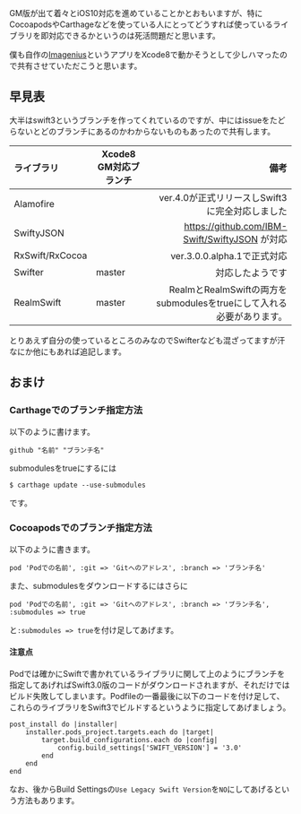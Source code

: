 <!--
title:   有名ライブラリのXcode8 GM対応ブランチ早見表
tags:    Carthage,CocoaPods,Swfit3,Xcode8,iOS
id:      8359967cdd40c120ef69
private: false
-->
GM版が出て着々とiOS10対応を進めていることかとおもいますが、特にCocoapodsやCarthageなどを使っている人にとってどうすれば使っているライブラリを即対応できるかというのは死活問題だと思います。

僕も自作の[Imagenius](https://itunes.apple.com/us/app/imagenius/id1089595726?l=ja&ls=1&mt=8)というアプリをXcode8で動かそうとして少しハマったので共有させていただこうと思います。

## 早見表
大半はswift3というブランチを作ってくれているのですが、中にはissueをたどらないとどのブランチにあるのかわからないものもあったので共有します。

|ライブラリ|Xcode8 GM対応ブランチ|備考|
|:-----|-----|-----:|
|Alamofire||ver.4.0が正式リリースしSwift3に完全対応しました|
|SwiftyJSON||https://github.com/IBM-Swift/SwiftyJSON が対応|
|RxSwift/RxCocoa||ver.3.0.0.alpha.1で正式対応|
|Swifter|master|対応したようです|
|RealmSwift|master|RealmとRealmSwiftの両方をsubmodulesをtrueにして入れる必要があります。|

とりあえず自分の使っているところのみなのでSwifterなども混ざってますが汗
なにか他にもあれば追記します。

## おまけ
### Carthageでのブランチ指定方法
以下のように書けます。

```
github "名前" "ブランチ名"
```

submodulesをtrueにするには

```
$ carthage update --use-submodules
```

です。

### Cocoapodsでのブランチ指定方法
以下のように書きます。

```
pod 'Podでの名前', :git => 'Gitへのアドレス', :branch => 'ブランチ名'
```

また、submodulesをダウンロードするにはさらに

```
pod 'Podでの名前', :git => 'Gitへのアドレス', :branch => 'ブランチ名', :submodules => true
```

と`:submodules => true`を付け足してあげます。

#### 注意点
Podでは確かにSwiftで書かれているライブラリに関して上のようにブランチを指定してあげればSwift3.0版のコードがダウンロードされますが、それだけではビルド失敗してしまいます。Podfileの一番最後に以下のコードを付け足して、これらのライブラリをSwift3でビルドするというように指定してあげましょう。

```
post_install do |installer|
    installer.pods_project.targets.each do |target|
        target.build_configurations.each do |config|
            config.build_settings['SWIFT_VERSION'] = '3.0'
        end
    end
end
```

なお、後からBuild Settingsの`Use Legacy Swift Version`を`NO`にしてあげるという方法もあります。